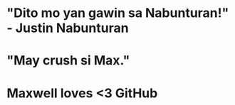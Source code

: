 # "Dito mo yan gawin sa Nabunturan!" - Justin Nabunturan 

# "May crush si Max."

# Maxwell loves <3 GitHub